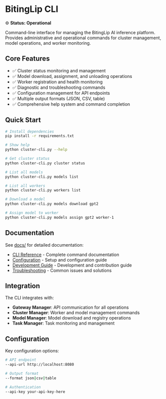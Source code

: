 # BitingLip CLI

⚙️ **Status: Operational**

Command-line interface for managing the BitingLip AI inference platform. Provides administrative and operational commands for cluster management, model operations, and worker monitoring.

## Core Features

- ✅ Cluster status monitoring and management
- ✅ Model download, assignment, and unloading operations
- ✅ Worker registration and health monitoring
- ✅ Diagnostic and troubleshooting commands
- ✅ Configuration management for API endpoints
- ✅ Multiple output formats (JSON, CSV, table)
- ✅ Comprehensive help system and command completion

## Quick Start

```bash
# Install dependencies
pip install -r requirements.txt

# Show help
python cluster-cli.py --help

# Get cluster status
python cluster-cli.py cluster status

# List all models
python cluster-cli.py models list

# List all workers
python cluster-cli.py workers list

# Download a model
python cluster-cli.py models download gpt2

# Assign model to worker
python cluster-cli.py models assign gpt2 worker-1
```

## Documentation

See [docs/](docs/) for detailed documentation:
- [CLI Reference](docs/cli-reference.md) - Complete command documentation
- [Configuration](docs/configuration.md) - Setup and configuration guide
- [Development Guide](docs/development.md) - Development and contribution guide
- [Troubleshooting](docs/troubleshooting.md) - Common issues and solutions

## Integration

The CLI integrates with:
- **Gateway Manager**: API communication for all operations
- **Cluster Manager**: Worker and model management commands
- **Model Manager**: Model download and registry operations
- **Task Manager**: Task monitoring and management

## Configuration

Key configuration options:
```bash
# API endpoint
--api-url http://localhost:8080

# Output format
--format json|csv|table

# Authentication
--api-key your-api-key-here


